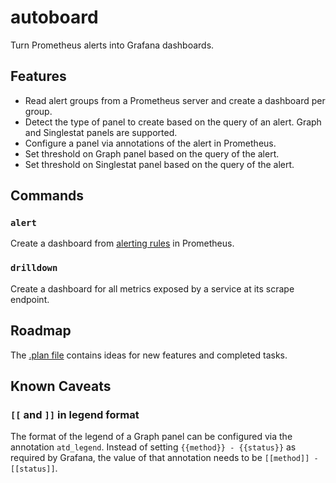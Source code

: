 # autoboard

Turn Prometheus alerts into Grafana dashboards.

## Features

- Read alert groups from a Prometheus server and create a dashboard per group.
- Detect the type of panel to create based on the query of an alert. Graph and Singlestat panels are supported.
- Configure a panel via annotations of the alert in Prometheus.
- Set threshold on Graph panel based on the query of the alert.
- Set threshold on Singlestat panel based on the query of the alert.

## Commands

### `alert`

Create a dashboard from [alerting rules](https://prometheus.io/docs/prometheus/latest/configuration/alerting_rules/)
in Prometheus.

### `drilldown`

Create a dashboard for all metrics exposed by a service at its scrape endpoint.

## Roadmap

The [.plan file](./.plan.md) contains ideas for new features and completed tasks.

## Known Caveats

### `[[` and `]]` in legend format

The format of the legend of a Graph panel can be configured via the annotation `atd_legend`.
Instead of setting `{{method}} - {{status}}` as required by Grafana, the value of that annotation needs to be `[[method]] - [[status]]`.
